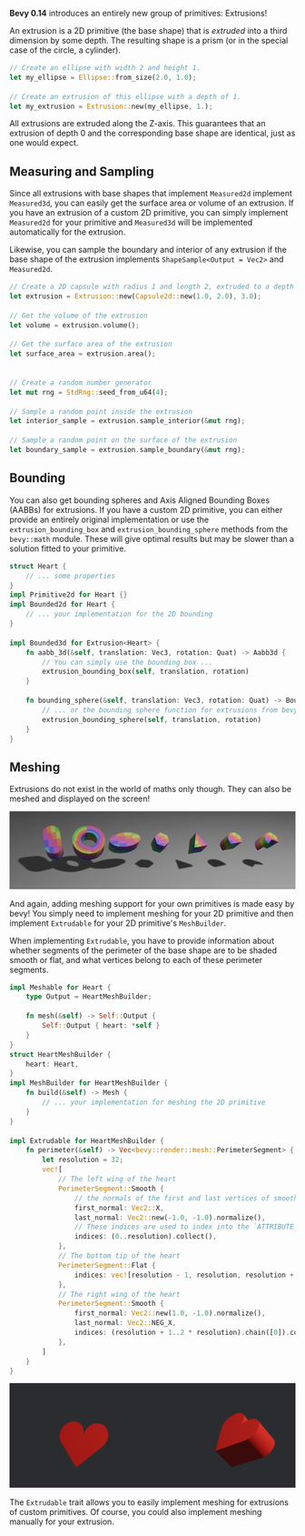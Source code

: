 **Bevy 0.14** introduces an entirely new group of primitives: Extrusions!

An extrusion is a 2D primitive (the base shape) that is *extruded* into a third dimension by some depth. The resulting shape is a prism (or in the special case of the circle, a cylinder).

```rust
// Create an ellipse with width 2 and height 1.
let my_ellipse = Ellipse::from_size(2.0, 1.0);

// Create an extrusion of this ellipse with a depth of 1.
let my_extrusion = Extrusion::new(my_ellipse, 1.);
```

All extrusions are extruded along the Z-axis. This guarantees that an extrusion of depth 0 and the corresponding base shape are identical, just as one would expect.

## Measuring and Sampling

Since all extrusions with base shapes that implement `Measured2d` implement `Measured3d`, you can easily get the surface area or volume of an extrusion.
If you have an extrusion of a custom 2D primitive, you can simply implement `Measured2d` for your primitive and `Measured3d` will be implemented automatically for the extrusion.

Likewise, you can sample the boundary and interior of any extrusion if the base shape of the extrusion implements `ShapeSample<Output = Vec2>` and `Measured2d`. 

```rust
// Create a 2D capsule with radius 1 and length 2, extruded to a depth of 3
let extrusion = Extrusion::new(Capsule2d::new(1.0, 2.0), 3.0);

// Get the volume of the extrusion
let volume = extrusion.volume();

// Get the surface area of the extrusion
let surface_area = extrusion.area();


// Create a random number generator
let mut rng = StdRng::seed_from_u64(4);

// Sample a random point inside the extrusion
let interior_sample = extrusion.sample_interior(&mut rng);

// Sample a random point on the surface of the extrusion
let boundary_sample = extrusion.sample_boundary(&mut rng);
```

## Bounding

You can also get bounding spheres and Axis Aligned Bounding Boxes (AABBs) for extrusions. If you have a custom 2D primitive, you can either provide an entirely original implementation or use the `extrusion_bounding_box` and `extrusion_bounding_sphere` methods from the `bevy::math` module. These will give optimal results but may be slower than a solution fitted to your primitive.

```rust
struct Heart {
	// ... some properties
}
impl Primitive2d for Heart {}
impl Bounded2d for Heart {
	// ... your implementation for the 2D bounding
}

impl Bounded3d for Extrusion<Heart> {
	fn aabb_3d(&self, translation: Vec3, rotation: Quat) -> Aabb3d {
		// You can simply use the bounding box ...
        extrusion_bounding_box(self, translation, rotation)
    }

    fn bounding_sphere(&self, translation: Vec3, rotation: Quat) -> BoundingSphere {
		// ... or the bounding sphere function for extrusions from bevy::math
        extrusion_bounding_sphere(self, translation, rotation)
    }
}
```

## Meshing

Extrusions do not exist in the world of maths only though. They can also be meshed and displayed on the screen!

![selected rendered extrusions](selected_extrusions.png)

And again, adding meshing support for your own primitives is made easy by bevy! You simply need to implement meshing for your 2D primitive and then implement `Extrudable` for your 2D primitive's `MeshBuilder`. 

When implementing `Extrudable`, you have to provide information about whether segments of the perimeter of the base shape are to be shaded smooth or flat, and what vertices belong to each of these perimeter segments.

```rust
impl Meshable for Heart {
    type Output = HeartMeshBuilder;

    fn mesh(&self) -> Self::Output {
        Self::Output { heart: *self }
    }
}
struct HeartMeshBuilder {
    heart: Heart,
}
impl MeshBuilder for HeartMeshBuilder {
    fn build(&self) -> Mesh {
        // ... your implementation for meshing the 2D primitive
    }
}

impl Extrudable for HeartMeshBuilder {
    fn perimeter(&self) -> Vec<bevy::render::mesh::PerimeterSegment> {
        let resolution = 32;
        vec![
			// The left wing of the heart
            PerimeterSegment::Smooth {
				// the normals of the first and last vertices of smooth segments have to be specified manually
                first_normal: Vec2::X,
                last_normal: Vec2::new(-1.0, -1.0).normalize(),
				// These indices are used to index into the `ATTRIBUTE_POSITION` vec of your 2D mesh.
                indices: (0..resolution).collect(),
            },
			// The bottom tip of the heart
            PerimeterSegment::Flat {
                indices: vec![resolution - 1, resolution, resolution + 1],
            },
			// The right wing of the heart
            PerimeterSegment::Smooth {
                first_normal: Vec2::new(1.0, -1.0).normalize(),
                last_normal: Vec2::NEG_X,
                indices: (resolution + 1..2 * resolution).chain([0]).collect(),
            },
        ]
    }
}
```

![a 2D heart primitive and its extrusion](heart_extrusion.png)

The `Extrudable` trait allows you to easily implement meshing for extrusions of custom primitives. Of course, you could also implement meshing manually for your extrusion.